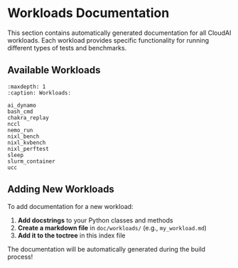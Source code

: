# Workloads Documentation

This section contains automatically generated documentation for all CloudAI workloads. Each workload provides specific functionality for running different types of tests and benchmarks.

## Available Workloads

```{toctree}
:maxdepth: 1
:caption: Workloads:

ai_dynamo
bash_cmd
chakra_replay
nccl
nemo_run
nixl_bench
nixl_kvbench
nixl_perftest
sleep
slurm_container
ucc
```

## Adding New Workloads

To add documentation for a new workload:

1. **Add docstrings** to your Python classes and methods
1. **Create a markdown file** in `doc/workloads/` (e.g., `my_workload.md`)
1. **Add it to the toctree** in this index file

The documentation will be automatically generated during the build process!
